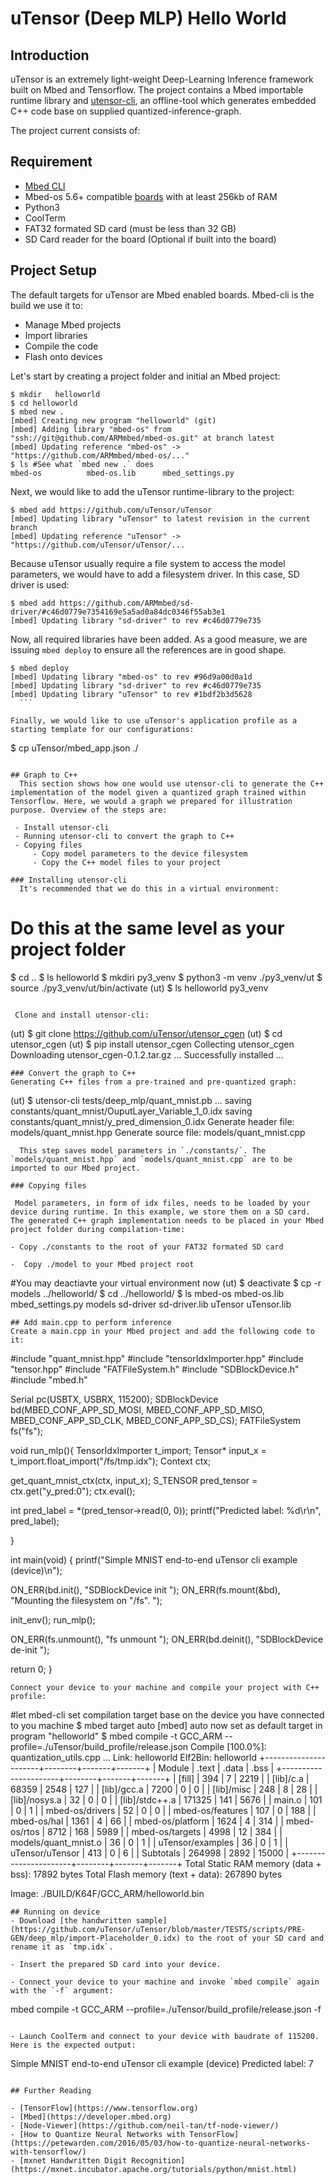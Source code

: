 # uTensor (Deep MLP) Hello World

## Introduction

  uTensor is an extremely light-weight Deep-Learning Inference framework built on Mbed and Tensorflow. The project contains a Mbed importable runtime library and [utensor-cli](https://github.com/uTensor/utensor_cgen), an offline-tool which generates embedded C++ code base on supplied quantized-inference-graph.
  
  The project current consists of:
 
## Requirement

- [Mbed CLI](https://github.com/ARMmbed/mbed-cli)
- Mbed-os 5.6+ compatible [boards](https://os.mbed.com/platforms/?mbed-os=25) with at least 256kb of RAM
- Python3
- CoolTerm
- FAT32 formated SD card (must be less than 32 GB)
- SD Card reader for the board (Optional if built into the board)


## Project Setup
  The default targets for uTensor are Mbed enabled boards. Mbed-cli is the build we use it to:

  - Manage Mbed projects
  - Import libraries
  - Compile the code
  - Flash onto devices

  Let's start by creating a project folder and initial an Mbed project:
  
  ```
  $ mkdir	helloworld
  $ cd helloworld
  $ mbed new .
  [mbed] Creating new program "helloworld" (git)
[mbed] Adding library "mbed-os" from "ssh://git@github.com/ARMmbed/mbed-os.git" at branch latest
[mbed] Updating reference "mbed-os" -> "https://github.com/ARMmbed/mbed-os/..."
  $ ls #See what `mbed new .` does
  mbed-os          mbed-os.lib      mbed_settings.py
  ```
  Next, we would like to add the uTensor runtime-library to the project:

  ```
  $ mbed add https://github.com/uTensor/uTensor
  [mbed] Updating library "uTensor" to latest revision in the current branch
[mbed] Updating reference "uTensor" -> "https://github.com/uTensor/uTensor/...
  ```
  Because uTensor usually require a file system to access the model parameters, we would have to add a filesystem driver. In this case, SD driver is used:

  ```
  $ mbed add https://github.com/ARMmbed/sd-driver/#c46d0779e7354169e5a5ad0a84dc0346f55ab3e1
  [mbed] Updating library "sd-driver" to rev #c46d0779e735
  ```
  Now, all required libraries have been added. As a good measure, we are issuing `mbed deploy` to ensure all the references are in good shape.
  
  ```
  $ mbed deploy
  [mbed] Updating library "mbed-os" to rev #96d9a00d0a1d
[mbed] Updating library "sd-driver" to rev #c46d0779e735
[mbed] Updating library "uTensor" to rev #1bdf2b3d5628
	```
	
Finally, we would like to use uTensor's application profile as a starting template for our configurations:

```
$ cp uTensor/mbed_app.json ./
```
	
## Graph to C++
  This section shows how one would use utensor-cli to generate the C++ implementation of the model given a quantized graph trained within Tensorflow. Here, we would a graph we prepared for illustration purpose. Overview of the steps are:
  
 - Install utensor-cli
 - Running utensor-cli to convert the graph to C++
 - Copying files
	 - Copy model parameters to the device filesystem
	 - Copy the C++ model files to your project

### Installing utensor-cli
  It's recommended that we do this in a virtual environment:

```
 # Do this at the same level as your project folder
 $ cd ..
 $ ls
helloworld
 $ mkdiri py3_venv
 $ python3 -m venv ./py3_venv/ut
 $ source ./py3_venv/ut/bin/activate
 (ut) $ ls
helloworld  py3_venv
```

 Clone and install utensor-cli:

 ```
  (ut) $ git clone https://github.com/uTensor/utensor_cgen
  (ut) $ cd utensor_cgen
  (ut) $ pip install utensor_cgen
  Collecting utensor_cgen
  Downloading utensor_cgen-0.1.2.tar.gz
  ...
  Successfully installed ...
 ```
### Convert the graph to C++
 Generating C++ files from a pre-trained and pre-quantized graph:

 ```
  (ut) $ utensor-cli tests/deep_mlp/quant_mnist.pb
  	...
	saving constants/quant_mnist/OuputLayer_Variable_1_0.idx
	saving constants/quant_mnist/y_pred_dimension_0.idx
	Generate header file: models/quant_mnist.hpp
	Generate source file: models/quant_mnist.cpp
 ```
   This step saves model parameters in `./constants/`. The `models/quant_mnist.hpp` and `models/quant_mnist.cpp` are to be imported to our Mbed project.
 
### Copying files

  Model parameters, in form of idx files, needs to be loaded by your device during runtime. In this example, we store them on a SD card. The generated C++ graph implementation needs to be placed in your Mbed project folder during compilation-time:

- Copy ./constants to the root of your FAT32 formated SD card

-  Copy ./model to your Mbed project root

```
#You may deactiavte your virtual environment now
(ut) $ deactivate
$ cp -r models ../helloworld/
$ cd ../helloworld/
$ ls
mbed-os          mbed-os.lib      mbed_settings.py models           sd-driver        sd-driver.lib    uTensor          uTensor.lib
```
## Add main.cpp to perform inference
Create a main.cpp in your Mbed project and add the following code to it:

```
#include "quant_mnist.hpp"
#include "tensorIdxImporter.hpp"
#include "tensor.hpp"
#include "FATFileSystem.h"
#include "SDBlockDevice.h"
#include "mbed.h"

Serial pc(USBTX, USBRX, 115200);
SDBlockDevice bd(MBED_CONF_APP_SD_MOSI, MBED_CONF_APP_SD_MISO,
                 MBED_CONF_APP_SD_CLK, MBED_CONF_APP_SD_CS);
FATFileSystem fs("fs");

void run_mlp(){
  TensorIdxImporter t_import;
  Tensor* input_x = t_import.float_import("/fs/tmp.idx");
  Context ctx;

  get_quant_mnist_ctx(ctx, input_x);
  S_TENSOR pred_tensor = ctx.get("y_pred:0");
  ctx.eval();

  int pred_label = *(pred_tensor->read<int>(0, 0));
  printf("Predicted label: %d\r\n", pred_label);

}

int main(void) {
  printf("Simple MNIST end-to-end uTensor cli example (device)\n");
  
  ON_ERR(bd.init(), "SDBlockDevice init ");
  ON_ERR(fs.mount(&bd), "Mounting the filesystem on \"/fs\". ");

  init_env();
  run_mlp();
  
  ON_ERR(fs.unmount(), "fs unmount ");
  ON_ERR(bd.deinit(), "SDBlockDevice de-init ");

  return 0;
}

```
Connect your device to your machine and compile your project with C++ profile:

```
#let mbed-cli set compilation target base on the device you have connected to you machine
$ mbed target auto
[mbed] auto now set as default target in program "helloworld"
$ mbed compile -t GCC_ARM --profile=./uTensor/build_profile/release.json
Compile [100.0%]: quantization_utils.cpp
...
Link: helloworld
Elf2Bin: helloworld
+----------------------+--------+-------+-------+
| Module               |  .text | .data |  .bss |
+----------------------+--------+-------+-------+
| [fill]               |    394 |     7 |  2219 |
| [lib]/c.a            |  68359 |  2548 |   127 |
| [lib]/gcc.a          |   7200 |     0 |     0 |
| [lib]/misc           |    248 |     8 |    28 |
| [lib]/nosys.a        |     32 |     0 |     0 |
| [lib]/stdc++.a       | 171325 |   141 |  5676 |
| main.o               |    101 |     0 |     1 |
| mbed-os/drivers      |     52 |     0 |     0 |
| mbed-os/features     |    107 |     0 |   188 |
| mbed-os/hal          |   1361 |     4 |    66 |
| mbed-os/platform     |   1624 |     4 |   314 |
| mbed-os/rtos         |   8712 |   168 |  5989 |
| mbed-os/targets      |   4998 |    12 |   384 |
| models/quant_mnist.o |     36 |     0 |     1 |
| uTensor/examples     |     36 |     0 |     1 |
| uTensor/uTensor      |    413 |     0 |     6 |
| Subtotals            | 264998 |  2892 | 15000 |
+----------------------+--------+-------+-------+
Total Static RAM memory (data + bss): 17892 bytes
Total Flash memory (text + data): 267890 bytes

Image: ./BUILD/K64F/GCC_ARM/helloworld.bin
```
## Running on device
- Download [the handwritten sample](https://github.com/uTensor/uTensor/blob/master/TESTS/scripts/PRE-GEN/deep_mlp/import-Placeholder_0.idx) to the root of your SD card and rename it as `tmp.idx`.

- Insert the prepared SD card into your device.

- Connect your device to your machine and invoke `mbed compile` again with the `-f` argument:

```
mbed compile -t GCC_ARM --profile=./uTensor/build_profile/release.json -f
```

- Launch CoolTerm and connect to your device with baudrate of 115200. Here is the expected output:

```
Simple MNIST end-to-end uTensor cli example (device)
Predicted label: 7
```

## Further Reading

- [TensorFlow](https://www.tensorflow.org)
- [Mbed](https://developer.mbed.org)
- [Node-Viewer](https://github.com/neil-tan/tf-node-viewer/)
- [How to Quantize Neural Networks with TensorFlow](https://petewarden.com/2016/05/03/how-to-quantize-neural-networks-with-tensorflow/)
- [mxnet Handwritten Digit Recognition](https://mxnet.incubator.apache.org/tutorials/python/mnist.html)
